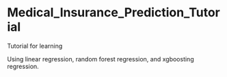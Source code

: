 # Medical_Insurance_Prediction_Tutorial
Tutorial for learning

Using linear regression, random forest regression, and xgboosting regression.
